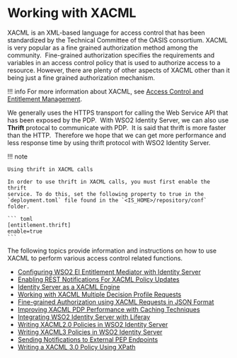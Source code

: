 # Working with XACML

XACML is an XML-based language for access control that has been
standardized by the Technical Committee of the OASIS consortium. XACML
is very popular as a fine grained authorization method among the
community.  Fine-grained authorization specifies the requirements and
variables in an access control policy that is used to authorize access
to a resource. However, there are plenty of other aspects of XACML other
than it being just a fine grained authorization mechanism.

!!! info
    For more information about XACML, see [Access Control and Entitlement
    Management](../../get-started/access-control-and-entitlement-management#introducing-xacml).

We generally uses the HTTPS transport for calling the Web Service API
that has been exposed by the PDP.  With WSO2 Identity Server, we can
also use **Thrift** protocal to communicate with PDP.  It is said that
thrift is more faster than the HTTP.  Therefore we hope that we can get
more performance and less response time by using thrift protocol with
WSO2 Identity Server.

  

!!! note
    
    Using thrift in XACML calls
    
    In order to use thrift in XACML calls, you must first enable the thrift
    service. To do this, set the following property to true in the `deployment.toml` file found in the `<IS_HOME>/repository/conf` folder.
    
    ``` toml
    [entitlement.thrift] 
    enable=true
    ```
    

The following topics provide information and instructions on how to use
XACML to perform various access control related functions.

-   [Configuring WSO2 EI Entitlement Mediator with Identity
    Server](../../learn/configuring-wso2-ei-entitlement-mediator-with-identity-server)
-   [Enabling REST Notifications For XACML Policy
    Updates](../../learn/enabling-rest-notifications-for-xacml-policy-updates)
-   [Identity Server as a XACML
    Engine](../../learn/identity-server-as-an-xacml-engine)
-   [Working with XACML Multiple Decision Profile
    Requests](../../learn/working-with-xacml-multiple-decision-profile-requests)
-   [Fine-grained Authorization using XACML Requests in JSON
    Format](../../learn/fine-grained-authorization-using-xacml-requests-in-json-format)
-   [Improving XACML PDP Performance with Caching
    Techniques](../../learn/improving-xacml-pdp-performance-with-caching-techniques)
-   [Integrating WSO2 Identity Server with
    Liferay](../../learn/integrating-wso2-identity-server-with-liferay)
-   [Writing XACML2.0 Policies in WSO2 Identity
    Server](../../learn/writing-xacml2.0-policies-in-wso2-identity-server)
-   [Writing XACML3 Policies in WSO2 Identity
    Server](../../learn/introduction-to-xacml-3.0-policies)
-   [Sending Notifications to External PEP
    Endpoints](../../learn/sending-notifications-to-external-pep-endpoints)
-   [Writing a XACML 3.0 Policy Using
    XPath](../../learn/writing-a-xacml-3.0-policy-using-xpath)
